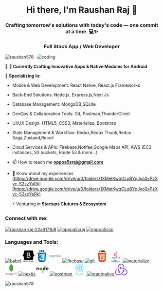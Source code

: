 
<h1 align="center">Hi there, I'm Raushan Raj 👋</h1>
<h3 align="center">Crafting tomorrow's solutions with today's code — one commit at a time. 💻✨</h3>
<h3 align="center">Full Stack App / Web Developer</h3>
<img
  align="right"
  alt="coding"
  width="400"
  src="https://codeplateau-website.s3.ap-south-1.amazonaws.com/wp-content/uploads/2020/02/04083158/mardf.png"
  style="border-radius: 20px;"
/>


<p align="left"> <img src="https://komarev.com/ghpvc/?username=raushan578&label=Profile%20views&color=0e75b6&style=flat" alt="raushan578" /> </p>
 
📲 **🌟 Currently Crafting Innovative Apps & Native Modules for Android**

 **🌟 Specializing In:**
- Mobile & Web Development: React Native, React.js Frameworks
- Back-End Solutions: Node.js, Express.js,Next Js 
- Database Management: MongoDB,SQLite
- DevOps & Collaboration Tools: Git, Postman,ThunderClient
- UI/UX Design: HTML5, CSS3, Materialize, Bootstrap
- State Management & Workflow: Redux,Redux Thunk,Redux Saga,Zustand,Recoil
- Cloud Services & APIs: Firebase,Notifee,Google Maps API, AWS (EC2 instances, S3 buckets, Route 53 & more...)

- 📫 How to reach me **oppoa5sraj@gmail.com**

- 📄 Know about my experiences [https://drive.google.com/drive/u/0/folders/1XMetKwqOLqBYqJvo0xPzXyc-S2zzYaRk](https://drive.google.com/drive/u/0/folders/1XMetKwqOLqBYqJvo0xPzXyc-S2zzYaRk)

  ⚡ Venturing in  **Startups Clutures & Ecosystem**

**<h3 align="left">Connect with me:</h3>**
<p align="left">
<a href="https://linkedin.com/in/raushan-raj-22a8171b8" target="blank"><img align="center" src="https://raw.githubusercontent.com/rahuldkjain/github-profile-readme-generator/master/src/images/icons/Social/linked-in-alt.svg" alt="raushan-raj-22a8171b8" height="30" width="40" /></a>
<a href="https://www.leetcode.com/oppoa5sraj" target="blank"><img align="center" src="https://raw.githubusercontent.com/rahuldkjain/github-profile-readme-generator/master/src/images/icons/Social/leet-code.svg" alt="oppoa5sraj" height="30" width="40" /></a>
<a href="https://auth.geeksforgeeks.org/user/oppoa5sraj" target="blank"><img align="center" src="https://raw.githubusercontent.com/rahuldkjain/github-profile-readme-generator/master/src/images/icons/Social/geeks-for-geeks.svg" alt="oppoa5sraj" height="30" width="40" /></a>
</p>

<h3 align="left">Languages and Tools:</h3>
<p align="left"> <a href="https://babeljs.io/" target="_blank" rel="noreferrer"> <img src="https://www.vectorlogo.zone/logos/babeljs/babeljs-icon.svg" alt="babel" width="40" height="40"/> </a> <a href="https://getbootstrap.com" target="_blank" rel="noreferrer"> <img src="https://raw.githubusercontent.com/devicons/devicon/master/icons/bootstrap/bootstrap-plain-wordmark.svg" alt="bootstrap" width="40" height="40"/> </a> <a href="https://www.w3schools.com/css/" target="_blank" rel="noreferrer"> <img src="https://raw.githubusercontent.com/devicons/devicon/master/icons/css3/css3-original-wordmark.svg" alt="css3" width="40" height="40"/> </a> <a href="https://expressjs.com" target="_blank" rel="noreferrer"> <img src="https://raw.githubusercontent.com/devicons/devicon/master/icons/express/express-original-wordmark.svg" alt="express" width="40" height="40"/> </a> <a href="https://firebase.google.com/" target="_blank" rel="noreferrer"> <img src="https://www.vectorlogo.zone/logos/firebase/firebase-icon.svg" alt="firebase" width="40" height="40"/> </a> <a href="https://git-scm.com/" target="_blank" rel="noreferrer"> <img src="https://www.vectorlogo.zone/logos/git-scm/git-scm-icon.svg" alt="git" width="40" height="40"/> </a> <a href="https://www.w3.org/html/" target="_blank" rel="noreferrer"> <img src="https://raw.githubusercontent.com/devicons/devicon/master/icons/html5/html5-original-wordmark.svg" alt="html5" width="40" height="40"/> </a> <a href="https://www.java.com" target="_blank" rel="noreferrer"> <img src="https://raw.githubusercontent.com/devicons/devicon/master/icons/java/java-original.svg" alt="java" width="40" height="40"/> </a> <a href="https://materializecss.com/" target="_blank" rel="noreferrer"> <img src="https://raw.githubusercontent.com/prplx/svg-logos/5585531d45d294869c4eaab4d7cf2e9c167710a9/svg/materialize.svg" alt="materialize" width="40" height="40"/> </a> <a href="https://www.mongodb.com/" target="_blank" rel="noreferrer"> <img src="https://raw.githubusercontent.com/devicons/devicon/master/icons/mongodb/mongodb-original-wordmark.svg" alt="mongodb" width="40" height="40"/> </a> <a href="https://nextjs.org/" target="_blank" rel="noreferrer"> <img src="https://cdn.worldvectorlogo.com/logos/nextjs-2.svg" alt="nextjs" width="40" height="40"/> </a> <a href="https://nodejs.org" target="_blank" rel="noreferrer"> <img src="https://raw.githubusercontent.com/devicons/devicon/master/icons/nodejs/nodejs-original-wordmark.svg" alt="nodejs" width="40" height="40"/> </a> <a href="https://postman.com" target="_blank" rel="noreferrer"> <img src="https://www.vectorlogo.zone/logos/getpostman/getpostman-icon.svg" alt="postman" width="40" height="40"/> </a> <a href="https://reactjs.org/" target="_blank" rel="noreferrer"> <img src="https://raw.githubusercontent.com/devicons/devicon/master/icons/react/react-original-wordmark.svg" alt="react" width="40" height="40"/> </a> <a href="https://reactnative.dev/" target="_blank" rel="noreferrer"> <img src="https://reactnative.dev/img/header_logo.svg" alt="reactnative" width="40" height="40"/> </a> <a href="https://redux.js.org" target="_blank" rel="noreferrer"> <img src="https://raw.githubusercontent.com/devicons/devicon/master/icons/redux/redux-original.svg" alt="redux" width="40" height="40"/> </a> </p>

<p><img align="center" src="https://github-readme-streak-stats.herokuapp.com/?user=raushan578&" alt="raushan578" /></p>
